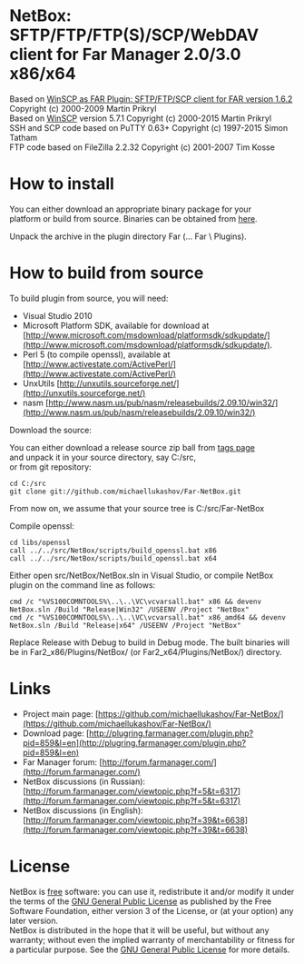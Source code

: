 NetBox: SFTP/FTP/FTP(S)/SCP/WebDAV client for Far Manager 2.0/3.0 x86/x64
==============

Based on [WinSCP as FAR Plugin: SFTP/FTP/SCP client for FAR version 1.6.2](http://winscp.net/download/winscpfar162setup.exe) Copyright (c) 2000-2009 Martin Prikryl  
Based on [WinSCP](http://winscp.net/eng/index.php) version 5.7.1 Copyright (c) 2000-2015 Martin Prikryl  
SSH and SCP code based on PuTTY 0.63+ Copyright (c) 1997-2015 Simon Tatham  
FTP code based on FileZilla 2.2.32 Copyright (c) 2001-2007 Tim Kosse  

How to install
==============

You can either download an appropriate binary package for your  
platform or build from source. Binaries can be obtained from [here](http://plugring.farmanager.com/plugin.php?pid=859&l=en). 

Unpack the archive in the plugin directory Far (... Far \ Plugins).

How to build from source
========================

To build plugin from source, you will need:


  * Visual Studio 2010  
  * Microsoft Platform SDK, available for download at [http://www.microsoft.com/msdownload/platformsdk/sdkupdate/](http://www.microsoft.com/msdownload/platformsdk/sdkupdate/).  
  * Perl 5 (to compile openssl), available at [http://www.activestate.com/ActivePerl/](http://www.activestate.com/ActivePerl/)  
  * UnxUtils [http://unxutils.sourceforge.net/](http://unxutils.sourceforge.net/)  
  * nasm [http://www.nasm.us/pub/nasm/releasebuilds/2.09.10/win32/](http://www.nasm.us/pub/nasm/releasebuilds/2.09.10/win32/)



Download the source:

You can either download a release source zip ball from [tags page](https://github.com/michaellukashov/Far-NetBox/tags)  
and unpack it in your source directory, say C:/src,  
or from git repository:

    cd C:/src
    git clone git://github.com/michaellukashov/Far-NetBox.git

From now on, we assume that your source tree is C:/src/Far-NetBox


Compile openssl:

    cd libs/openssl  
    call ../../src/NetBox/scripts/build_openssl.bat x86  
    call ../../src/NetBox/scripts/build_openssl.bat x64  

Either open src/NetBox/NetBox.sln in Visual Studio, or compile NetBox plugin on the command line as follows:

    cmd /c "%VS100COMNTOOLS%\..\..\VC\vcvarsall.bat" x86 && devenv NetBox.sln /Build "Release|Win32" /USEENV /Project "NetBox"
    cmd /c "%VS100COMNTOOLS%\..\..\VC\vcvarsall.bat" x86_amd64 && devenv NetBox.sln /Build "Release|x64" /USEENV /Project "NetBox"

Replace Release with Debug to build in Debug mode. The built binaries will be in Far2_x86/Plugins/NetBox/ (or Far2_x64/Plugins/NetBox/) directory.


Links
========================

* Project main page: [https://github.com/michaellukashov/Far-NetBox/](https://github.com/michaellukashov/Far-NetBox/)
* Download page: [http://plugring.farmanager.com/plugin.php?pid=859&l=en](http://plugring.farmanager.com/plugin.php?pid=859&l=en)
* Far Manager forum: [http://forum.farmanager.com/](http://forum.farmanager.com/)
* NetBox discussions (in Russian): [http://forum.farmanager.com/viewtopic.php?f=5&t=6317](http://forum.farmanager.com/viewtopic.php?f=5&t=6317)
* NetBox discussions (in English): [http://forum.farmanager.com/viewtopic.php?f=39&t=6638](http://forum.farmanager.com/viewtopic.php?f=39&t=6638)

License
========================

NetBox is [free](http://www.gnu.org/philosophy/free-sw.html) software: you can use it, redistribute it and/or modify it under the terms of the [GNU General Public License](http://www.gnu.org/licenses/gpl.html) as published by the Free Software Foundation, either version 3 of the License, or (at your option) any later version.  
NetBox is distributed in the hope that it will be useful, but without any warranty; without even the implied warranty of merchantability or fitness for a particular purpose. See the [GNU General Public License](http://www.gnu.org/licenses/gpl.html) for more details.  
